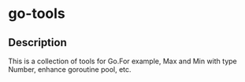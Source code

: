 # go-tools

## Description
This is a collection of tools for Go.For example, Max and Min with type Number, enhance goroutine pool, etc.
```go

```